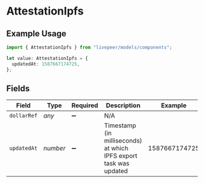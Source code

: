 # AttestationIpfs

## Example Usage

```typescript
import { AttestationIpfs } from "livepeer/models/components";

let value: AttestationIpfs = {
  updatedAt: 1587667174725,
};
```

## Fields

| Field                                                              | Type                                                               | Required                                                           | Description                                                        | Example                                                            |
| ------------------------------------------------------------------ | ------------------------------------------------------------------ | ------------------------------------------------------------------ | ------------------------------------------------------------------ | ------------------------------------------------------------------ |
| `dollarRef`                                                        | *any*                                                              | :heavy_minus_sign:                                                 | N/A                                                                |                                                                    |
| `updatedAt`                                                        | *number*                                                           | :heavy_minus_sign:                                                 | Timestamp (in milliseconds) at which IPFS export task was updated<br/> | 1587667174725                                                      |